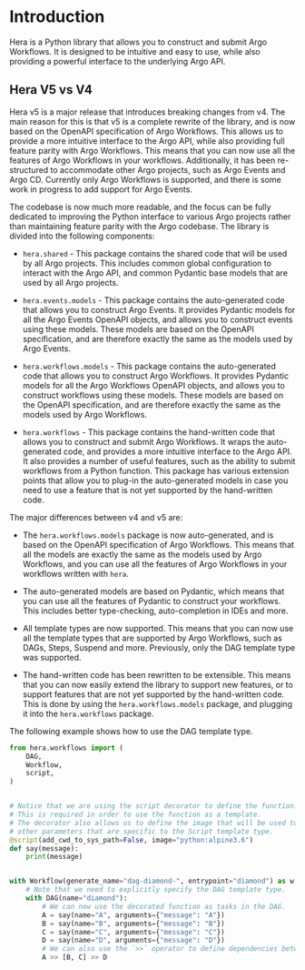 # Introduction

Hera is a Python library that allows you to construct and submit Argo Workflows. It is designed to be intuitive and easy to use, while also providing a powerful interface to the underlying Argo API.

## Hera V5 vs V4

Hera v5 is a major release that introduces breaking changes from v4. The main reason for this is that v5 is a complete rewrite of the library, and is now based on the OpenAPI specification of Argo Workflows. This allows us to provide a more intuitive interface to the Argo API, while also providing full feature parity with Argo Workflows. This means that you can now use all the features of Argo Workflows in your workflows. Additionally, it has been re-structured to accommodate other Argo projects, such as Argo Events and Argo CD. Currently only Argo Workflows is supported, and there is some work in progress to add support for Argo Events.

The codebase is now much more readable, and the focus can be fully dedicated to improving the Python interface to various Argo projects rather than maintaining feature parity with the Argo codebase. 
The library is divided into the following components:

- `hera.shared` - This package contains the shared code that will be used by all Argo projects. This includes common global configuration to interact with the Argo API, and common Pydantic base models that are used by all Argo projects.

- `hera.events.models` - This package contains the auto-generated code that allows you to construct Argo Events. It provides Pydantic models for all the Argo Events OpenAPI objects, and allows you to construct events using these models. These models are based on the OpenAPI specification, and are therefore exactly the same as the models used by Argo Events.

- `hera.workflows.models` - This package contains the auto-generated code that allows you to construct Argo Workflows. It provides Pydantic models for all the Argo Workflows OpenAPI objects, and allows you to construct workflows using these models. These models are based on the OpenAPI specification, and are therefore exactly the same as the models used by Argo Workflows.

- `hera.workflows` - This package contains the hand-written code that allows you to construct and submit Argo Workflows. It wraps the auto-generated code, and provides a more intuitive interface to the Argo API. It also provides a number of useful features, such as the ability to submit workflows from a Python function. This package has various extension points that allow you to plug-in the auto-generated models in case you need to use a feature that is not yet supported by the hand-written code.

The major differences between v4 and v5 are:

- The `hera.workflows.models` package is now auto-generated, and is based on the OpenAPI specification of Argo Workflows. This means that all the models are exactly the same as the models used by Argo Workflows, and you can use all the features of Argo Workflows in your workflows written with `hera`.

- The auto-generated models are based on Pydantic, which means that you can use all the features of Pydantic to construct your workflows. This includes better type-checking, auto-completion in IDEs and more. 

- All template types are now supported. This means that you can now use all the template types that are supported by Argo Workflows, such as DAGs, Steps, Suspend and more. Previously, only the DAG template type was supported.

- The hand-written code has been rewritten to be extensible. This means that you can now easily extend the library to support new features, or to support features that are not yet supported by the hand-written code. This is done by using the `hera.workflows.models` package, and plugging it into the `hera.workflows` package.

The following example shows how to use the DAG template type.

```python
from hera.workflows import (
    DAG,
    Workflow,
    script,
)


# Notice that we are using the script decorator to define the function.
# This is required in order to use the function as a template.
# The decorator also allows us to define the image that will be used to run the function and
# other parameters that are specific to the Script template type.
@script(add_cwd_to_sys_path=False, image="python:alpine3.6")
def say(message):
    print(message)


with Workflow(generate_name="dag-diamond-", entrypoint="diamond") as w:
    # Note that we need to explicitly specify the DAG template type.
    with DAG(name="diamond"):
        # We can now use the decorated function as tasks in the DAG.
        A = say(name="A", arguments={"message": "A"})
        B = say(name="B", arguments={"message": "B"})
        C = say(name="C", arguments={"message": "C"})
        D = say(name="D", arguments={"message": "D"})
        # We can also use the `>>` operator to define dependencies between tasks.
        A >> [B, C] >> D
```
